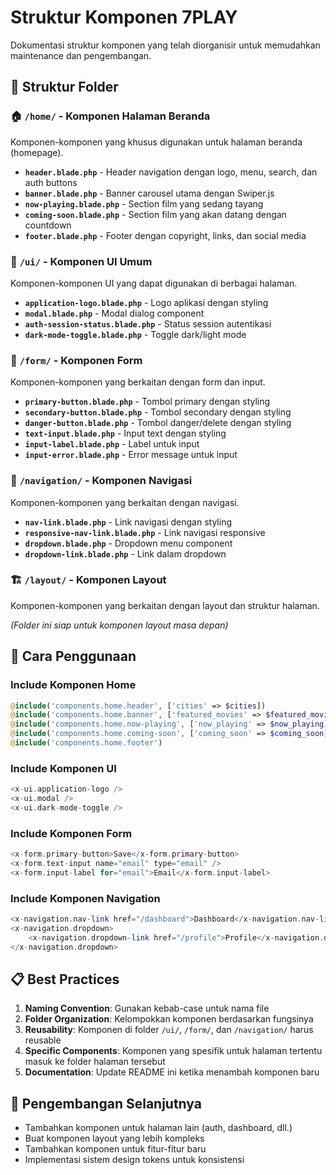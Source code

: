 # Struktur Komponen 7PLAY

Dokumentasi struktur komponen yang telah diorganisir untuk memudahkan maintenance dan pengembangan.

## 📁 Struktur Folder

### 🏠 `/home/` - Komponen Halaman Beranda
Komponen-komponen yang khusus digunakan untuk halaman beranda (homepage).

- **`header.blade.php`** - Header navigation dengan logo, menu, search, dan auth buttons
- **`banner.blade.php`** - Banner carousel utama dengan Swiper.js
- **`now-playing.blade.php`** - Section film yang sedang tayang
- **`coming-soon.blade.php`** - Section film yang akan datang dengan countdown
- **`footer.blade.php`** - Footer dengan copyright, links, dan social media

### 🎨 `/ui/` - Komponen UI Umum
Komponen-komponen UI yang dapat digunakan di berbagai halaman.

- **`application-logo.blade.php`** - Logo aplikasi dengan styling
- **`modal.blade.php`** - Modal dialog component
- **`auth-session-status.blade.php`** - Status session autentikasi
- **`dark-mode-toggle.blade.php`** - Toggle dark/light mode

### 📝 `/form/` - Komponen Form
Komponen-komponen yang berkaitan dengan form dan input.

- **`primary-button.blade.php`** - Tombol primary dengan styling
- **`secondary-button.blade.php`** - Tombol secondary dengan styling
- **`danger-button.blade.php`** - Tombol danger/delete dengan styling
- **`text-input.blade.php`** - Input text dengan styling
- **`input-label.blade.php`** - Label untuk input
- **`input-error.blade.php`** - Error message untuk input

### 🧭 `/navigation/` - Komponen Navigasi
Komponen-komponen yang berkaitan dengan navigasi.

- **`nav-link.blade.php`** - Link navigasi dengan styling
- **`responsive-nav-link.blade.php`** - Link navigasi responsive
- **`dropdown.blade.php`** - Dropdown menu component
- **`dropdown-link.blade.php`** - Link dalam dropdown

### 🏗️ `/layout/` - Komponen Layout
Komponen-komponen yang berkaitan dengan layout dan struktur halaman.

*(Folder ini siap untuk komponen layout masa depan)*

## 🔧 Cara Penggunaan

### Include Komponen Home
```php
@include('components.home.header', ['cities' => $cities])
@include('components.home.banner', ['featured_movies' => $featured_movies])
@include('components.home.now-playing', ['now_playing' => $now_playing])
@include('components.home.coming-soon', ['coming_soon' => $coming_soon])
@include('components.home.footer')
```

### Include Komponen UI
```php
<x-ui.application-logo />
<x-ui.modal />
<x-ui.dark-mode-toggle />
```

### Include Komponen Form
```php
<x-form.primary-button>Save</x-form.primary-button>
<x-form.text-input name="email" type="email" />
<x-form.input-label for="email">Email</x-form.input-label>
```

### Include Komponen Navigation
```php
<x-navigation.nav-link href="/dashboard">Dashboard</x-navigation.nav-link>
<x-navigation.dropdown>
    <x-navigation.dropdown-link href="/profile">Profile</x-navigation.dropdown-link>
</x-navigation.dropdown>
```

## 📋 Best Practices

1. **Naming Convention**: Gunakan kebab-case untuk nama file
2. **Folder Organization**: Kelompokkan komponen berdasarkan fungsinya
3. **Reusability**: Komponen di folder `/ui/`, `/form/`, dan `/navigation/` harus reusable
4. **Specific Components**: Komponen yang spesifik untuk halaman tertentu masuk ke folder halaman tersebut
5. **Documentation**: Update README ini ketika menambah komponen baru

## 🚀 Pengembangan Selanjutnya

- Tambahkan komponen untuk halaman lain (auth, dashboard, dll.)
- Buat komponen layout yang lebih kompleks
- Tambahkan komponen untuk fitur-fitur baru
- Implementasi sistem design tokens untuk konsistensi
